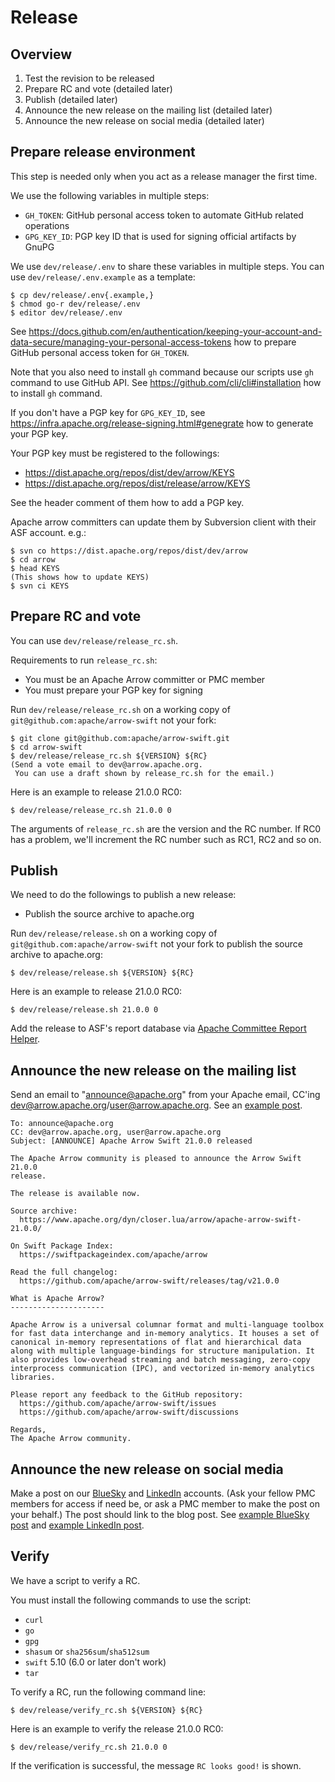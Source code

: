<!---
  Licensed to the Apache Software Foundation (ASF) under one
  or more contributor license agreements.  See the NOTICE file
  distributed with this work for additional information
  regarding copyright ownership.  The ASF licenses this file
  to you under the Apache License, Version 2.0 (the
  "License"); you may not use this file except in compliance
  with the License.  You may obtain a copy of the License at

    http://www.apache.org/licenses/LICENSE-2.0

  Unless required by applicable law or agreed to in writing,
  software distributed under the License is distributed on an
  "AS IS" BASIS, WITHOUT WARRANTIES OR CONDITIONS OF ANY
  KIND, either express or implied.  See the License for the
  specific language governing permissions and limitations
  under the License.
-->

# Release

## Overview

1. Test the revision to be released
2. Prepare RC and vote (detailed later)
3. Publish (detailed later)
4. Announce the new release on the mailing list (detailed later)
5. Announce the new release on social media (detailed later)

## Prepare release environment

This step is needed only when you act as a release manager the first time.

We use the following variables in multiple steps:

* `GH_TOKEN`: GitHub personal access token to automate GitHub related
  operations
* `GPG_KEY_ID`: PGP key ID that is used for signing official artifacts
  by GnuPG

We use `dev/release/.env` to share these variables in multiple
steps. You can use `dev/release/.env.example` as a template:

```console
$ cp dev/release/.env{.example,}
$ chmod go-r dev/release/.env
$ editor dev/release/.env
```

See
https://docs.github.com/en/authentication/keeping-your-account-and-data-secure/managing-your-personal-access-tokens
how to prepare GitHub personal access token for `GH_TOKEN`.

Note that you also need to install `gh` command because our scripts
use `gh` command to use GitHub API. See
https://github.com/cli/cli#installation how to install `gh`
command.

If you don't have a PGP key for `GPG_KEY_ID`, see
https://infra.apache.org/release-signing.html#genegrate how to
generate your PGP key.

Your PGP key must be registered to the followings:

  * https://dist.apache.org/repos/dist/dev/arrow/KEYS
  * https://dist.apache.org/repos/dist/release/arrow/KEYS

See the header comment of them how to add a PGP key.

Apache arrow committers can update them by Subversion client with
their ASF account. e.g.:

```console
$ svn co https://dist.apache.org/repos/dist/dev/arrow
$ cd arrow
$ head KEYS
(This shows how to update KEYS)
$ svn ci KEYS
```

## Prepare RC and vote

You can use `dev/release/release_rc.sh`.

Requirements to run `release_rc.sh`:

* You must be an Apache Arrow committer or PMC member
* You must prepare your PGP key for signing

Run `dev/release/release_rc.sh` on a working copy of
`git@github.com:apache/arrow-swift` not your fork:

```console
$ git clone git@github.com:apache/arrow-swift.git
$ cd arrow-swift
$ dev/release/release_rc.sh ${VERSION} ${RC}
(Send a vote email to dev@arrow.apache.org.
 You can use a draft shown by release_rc.sh for the email.)
```

Here is an example to release 21.0.0 RC0:

```console
$ dev/release/release_rc.sh 21.0.0 0
```

The arguments of `release_rc.sh` are the version and the RC number. If
RC0 has a problem, we'll increment the RC number such as RC1, RC2 and
so on.

## Publish

We need to do the followings to publish a new release:

* Publish the source archive to apache.org

Run `dev/release/release.sh` on a working copy of
`git@github.com:apache/arrow-swift` not your fork to publish the
source archive to apache.org:

```console
$ dev/release/release.sh ${VERSION} ${RC}
```

Here is an example to release 21.0.0 RC0:

```console
$ dev/release/release.sh 21.0.0 0
```

Add the release to ASF's report database via [Apache Committee Report
Helper](https://reporter.apache.org/addrelease.html?arrow).

## Announce the new release on the mailing list

Send an email to "announce@apache.org" from your Apache email, CC'ing
dev@arrow.apache.org/user@arrow.apache.org.  See an [example
post](https://lists.apache.org/thread/bxpt0r8kw0ltgywnylqdroskkt6966z4).

```
To: announce@apache.org
CC: dev@arrow.apache.org, user@arrow.apache.org
Subject: [ANNOUNCE] Apache Arrow Swift 21.0.0 released

The Apache Arrow community is pleased to announce the Arrow Swift 21.0.0
release.

The release is available now.

Source archive:
  https://www.apache.org/dyn/closer.lua/arrow/apache-arrow-swift-21.0.0/

On Swift Package Index:
  https://swiftpackageindex.com/apache/arrow

Read the full changelog:
  https://github.com/apache/arrow-swift/releases/tag/v21.0.0

What is Apache Arrow?
---------------------

Apache Arrow is a universal columnar format and multi-language toolbox
for fast data interchange and in-memory analytics. It houses a set of
canonical in-memory representations of flat and hierarchical data
along with multiple language-bindings for structure manipulation. It
also provides low-overhead streaming and batch messaging, zero-copy
interprocess communication (IPC), and vectorized in-memory analytics
libraries.

Please report any feedback to the GitHub repository:
  https://github.com/apache/arrow-swift/issues
  https://github.com/apache/arrow-swift/discussions

Regards,
The Apache Arrow community.
```

## Announce the new release on social media

Make a post on our [BlueSky](https://bsky.app/profile/arrow.apache.org) and
[LinkedIn](https://www.linkedin.com/company/apache-arrow/) accounts. (Ask
your fellow PMC members for access if need be, or ask a PMC member to make the
post on your behalf.)  The post should link to the blog post. See [example
BlueSky post](https://bsky.app/profile/arrow.apache.org/post/3lioi6ov5h22d)
and [example LinkedIn post](https://www.linkedin.com/posts/apache-arrow_apache-arrow-java-1820-release-activity-7298633716522758144-L71x).

## Verify

We have a script to verify a RC.

You must install the following commands to use the script:

* `curl`
* `go`
* `gpg`
* `shasum` or `sha256sum`/`sha512sum`
* `swift` 5.10 (6.0 or later don't work)
* `tar`

To verify a RC, run the following command line:

```console
$ dev/release/verify_rc.sh ${VERSION} ${RC}
```

Here is an example to verify the release 21.0.0 RC0:

```console
$ dev/release/verify_rc.sh 21.0.0 0
```

If the verification is successful, the message `RC looks good!` is shown.
